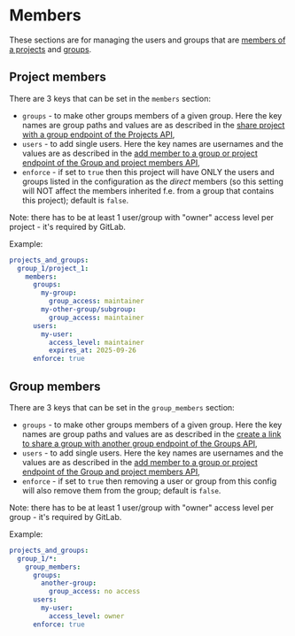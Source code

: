 # Members

These sections are for managing the users and groups that are [members of a projects](https://docs.gitlab.com/ee/user/project/members/) and [groups](https://docs.gitlab.com/ee/user/group/#add-users-to-a-group).

## Project members

There are 3 keys that can be set in the `members` section:

* `groups` - to make other groups members of a given group. Here the key names are group paths and values are as described in the [share project with a group endpoint of the Projects API](https://docs.gitlab.com/ee/api/projects.html#share-project-with-group),
* `users` - to add single users. Here the key names are usernames and the values are as described in the [add member to a group or project endpoint of the Group and project members API](https://docs.gitlab.com/ee/api/members.html#add-a-member-to-a-group-or-project),
* `enforce` - if set to `true` then this project will have ONLY the users and groups listed in the configuration as the *direct* members (so this setting will NOT affect the members inherited f.e. from a group that contains this project); default is `false`.

Note: there has to be at least 1 user/group with "owner" access level per project - it's required by GitLab.

Example:

```yaml
projects_and_groups:
  group_1/project_1:
    members:
      groups:
        my-group:
          group_access: maintainer
        my-other-group/subgroup:
          group_access: maintainer
      users:
        my-user:
          access_level: maintainer
          expires_at: 2025-09-26
      enforce: true
```

## Group members

There are 3 keys that can be set in the `group_members` section:

* `groups` - to make other groups members of a given group. Here the key names are group paths and values are as described in the [create a link to share a group with another group endpoint of the Groups API](https://docs.gitlab.com/ee/api/groups.html#create-a-link-to-share-a-group-with-another-group),
* `users` - to add single users. Here the key names are usernames and the values are as described in the [add member to a group or project endpoint of the Group and project members API](https://docs.gitlab.com/ee/api/members.html#add-a-member-to-a-group-or-project),
* `enforce` - if set to `true` then removing a user or group from this config will also remove them from the group; default is `false`.

Note: there has to be at least 1 user/group with "owner" access level per group - it's required by GitLab.

Example:

```yaml
projects_and_groups:
  group_1/*:
    group_members:
      groups:
        another-group:
          group_access: no access
      users:
        my-user:
          access_level: owner
      enforce: true
```
